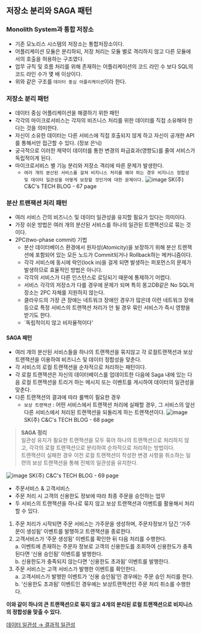 ## 저장소 분리와 SAGA 패턴

### Monolith System과 통합 저장소
* 기존 모노리스 시스템의 저장소는 통합저장소이다.
* 어플리케이션 모듈은 분리하되, 저장 처리는 모듈 별로 격리하지 않고 다른 모듈에서의 호출을 허용하는 구조였다.
* 업무 규칙 및 흐름 처리를 위해 존재하는 어플리케이션의 코드 라인 수 보다 SQL의 코드 라인 수가 몇 배 이상이다.
* 위와 같은 구조를 `데이터 중심 어플리케이션`이라 한다.

### 저장소 분리 패턴
* 데이터 중심 어플리케이션을 해결하기 위한 패턴
* 각각의 마이크로서비스는 각자의 비즈니스 처리를 위한 데이터를 직접 소유해야 한다는 것을 의미한다.
* 자신이 소유한 데이터는 다른 서비스에 직접 호출되지 않게 하고 자신이 공개한 API를 통해서만 접근할 수 있다. (정보 은닉)
* 궁극적으로 이러한 제약이 데이터를 통한 변경의 파급효과(영향도)를 줄여 서비스가 독립적이게 된다.
* 마이크로서비스 별 기능 분리와 저장소 격리에 따른 문제가 발생한다.
  * `여러 개의 분산된 서비스를 걸쳐 비지니스 처리를 해야 하는 경우 비지니스 정합성 및 데이터 일관성을 어떻게 보장할 것인가에 대한 문제이다.`
![image](https://user-images.githubusercontent.com/62865808/175525902-9fee9ad0-992e-49e9-ab02-715b64f38211.png)
SK(주) C&C's TECH BLOG - 67 page

### 분산 트랜잭션 처리 패턴
* 여러 서비스 간의 비즈니스 및 데이터 일관성을 유지할 필요가 있다는 의미이다.
* 가장 쉬운 방법은 여러 개의 분산된 서비스를 하나의 일관된 트랜잭션으로 묶는 것이다.
* 2PC(two-phase commit) 기법
  * 분산 데이터베이스 환경에서 원자성(Atomicity)을 보장하기 위해 분산 트랜잭션에 포함되어 있는 모든 노드가 Commit되거나 Rollback하는 메커니즘이다.
  * 각각 서비스에 동시에 락인(lock in)을 걸게 되면 발생하는 퍼포먼스의 문제가 발생하므로 효율적인 방법은 아니다.
  * 각각의 서비스가 다른 인스턴스로 로딩되기 때문에 통제하기 어렵다.
  * 서비스 각각의 저장소가 다를 경우에 문제가 되며 특히 몽고DB같은 No SQL저장소는 2PC 자체를 지원하지 않는다.
  * 클라우드의 가장 큰 장애는 네트워크 장애인 경우가 많은데 이런 네트워크 장애 등으로 특정 서비스의 트랜잭션 처리가 안 될 경우 묶인 서비스가 즉시 영향을 받기도 한다.
  * `독립적이지 않고 비자율적이다'

#### SAGA 패턴
* 여러 개의 분산된 서비스들을 하나의 트랜잭션을 묶지않고 각 로컬트랜잭션과 보상 트랜잭션을 이용하여 비즈니스 및 데이터 정합성을 맞춘다.
* 각 서비스의 로컬 트랜잭션을 순차적으로 처리하는 패턴이다.
* 각 로컬 트랜잭션은 자신의 데이터베이스를 업데이트한 다음에 Saga 내에 있는 다음 로컬 트랜잭션을 트리거 하는 메시지 또는 이벤트를 게시하여 데이터의 일관성을 맞춘다.
* 다른 트랜잭션의 결과에 따라 롤백이 필요한 경우
  * `보상 트랜잭션` : 어떤 서비스에서 트랜잭션 처리에 실패할 경우, 그 서비스의 앞선 다른 서비스에서 처리된 트랜잭션을 되돌리게 하는 트랜잭션이다.
  ![image](https://user-images.githubusercontent.com/62865808/175527212-3e408bb7-4824-4e7b-882f-4a46284b0a3d.png)
SK(주) C&C's TECH BLOG - 68 page

> **SAGA 정리**<br />
> 일관성 유지가 필요한 트랜잭션을 모두 묶어 하나의 트랜잭션으로 처리하지 않고, 각각의 로컬 트랜잭션으로 분리하여 순차적으로 처리하는 방법이다.<br />
> 트랜잭션이 실패한 경우 이전 로컬 트랜잭션이 작성한 변경 사항을 취소하는 일련의 보상 트랜잭션을 통해 전체의 일관성을 유지한다.

![image](https://user-images.githubusercontent.com/62865808/175527555-3fa3b4da-c586-4bb2-a452-f7755094de3c.png)
SK(주) C&C's TECH BLOG - 69 page

  * 주문서비스 & 고객서비스
  * 주문 처리 시 고객의 신용한도 정보에 따라 최종 주문을 승인하는 업무
  * 두 서비스의 트랜잭션을 하나로 묶지 않고 보상 트랜잭션과 이벤트를 활용해서 처리할 수 있다.
  1. 주문 처리가 시작되면 주문 서비스는 가주문을 생성하며, 주문자정보가 담긴 ‘가주문이 생성됨’ 이벤트를 발행하고 트랜잭션을 종료한다.
  2. 고객서비스가 ‘주문 생성됨’ 이벤트를 확인한 뒤 다음 처리를 수행한다.<br />
    a. 이벤트에 존재하는 주문자 정보로 고객의 신용한도를 조회하여 신용한도가 충족된다면 ‘신용 승인됨’ 이벤트를 발행한다.<br />
    b. 신용한도가 충족되지 않는다면 ‘신용한도 초과됨’ 이벤트를 발행한다.<br />
  3. 주문 서비스는 고객 서비스가 발행한 이벤트를 확인한다.<br />
    a. 고객서비스가 발행한 이벤트가 ‘신용 승인됨’인 경우에는 주문 승인 처리를 한다.<br />
    b. ‘신용한도 초과됨’ 이벤트인 경우에는 보상트랜잭션인 주문 처리 취소를 수행한다.<br />

**이와 같이 하나의 큰 트랜잭션으로 묶지 않고 4개의 분리된 로컬 트랜잭션으로 비지니스의 정합성을 맞출 수 있다.**

[데이터 일관성 → 결과적 일관성](https://engineering-skcc.github.io/microservice%20outer%20achitecture/inner-architecture-saga/#%EB%8D%B0%EC%9D%B4%ED%84%B0-%EC%9D%BC%EA%B4%80%EC%84%B1%EC%97%90-%EB%8C%80%ED%95%9C-%EC%83%9D%EA%B0%81%EC%9D%98-%EC%A0%84%ED%99%98-%EA%B2%B0%EA%B3%BC%EC%A0%81-%EC%9D%BC%EA%B4%80%EC%84%B1)
  

